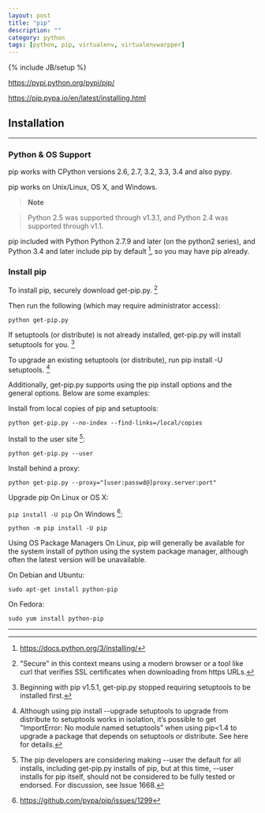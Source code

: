 ```yaml
---
layout: post
title: "pip"
description: ""
category: python
tags: [python, pip, virtualenv, virtualenvwarpper]
---
```

{% include JB/setup %}

<https://pypi.python.org/pypi/pip/>

<https://pip.pypa.io/en/latest/installing.html>

## Installation
---

### Python & OS Support

pip works with CPython versions 2.6, 2.7, 3.2, 3.3, 3.4 and also pypy.

pip works on Unix/Linux, OS X, and Windows.

> **Note**

> Python 2.5 was supported through v1.3.1, and Python 2.4 was supported through v1.1.

pip included with Python
Python 2.7.9 and later (on the python2 series), and Python 3.4 and later include pip by default [^1], so you may have pip already.

### Install pip

To install pip, securely download get-pip.py. [^2]

Then run the following (which may require administrator access):

`python get-pip.py`

If setuptools (or distribute) is not already installed, get-pip.py will install setuptools for you. [^3]

To upgrade an existing setuptools (or distribute), run pip install -U setuptools. [^4]

Additionally, get-pip.py supports using the pip install options and the general options. Below are some examples:

Install from local copies of pip and setuptools:

`python get-pip.py --no-index --find-links=/local/copies`

Install to the user site [^5]:

`python get-pip.py --user`

Install behind a proxy:

`python get-pip.py --proxy="[user:passwd@]proxy.server:port"`

Upgrade pip
On Linux or OS X:

`pip install -U pip`
On Windows [^6]:

`python -m pip install -U pip`

Using OS Package Managers
On Linux, pip will generally be available for the system install of python using the system package manager, although often the latest version will be unavailable.

On Debian and Ubuntu:

`sudo apt-get install python-pip`

On Fedora:

`sudo yum install python-pip`

---

[^1]:	<https://docs.python.org/3/installing/>

[^2]:	"Secure" in this context means using a modern browser or a tool like curl that verifies SSL certificates when downloading from https URLs.

[^3]:	Beginning with pip v1.5.1, get-pip.py stopped requiring setuptools to be installed first.

[^4]:	Although using pip install --upgrade setuptools to upgrade from distribute to setuptools works in isolation, it’s possible to get "ImportError: No module named setuptools" when using pip<1.4 to upgrade a package that depends on setuptools or distribute. See here for details.

[^5]:	The pip developers are considering making --user the default for all installs, including get-pip.py installs of pip, but at this time, --user installs for pip itself, should not be considered to be fully tested or endorsed. For discussion, see Issue 1668.

[^6]:	<https://github.com/pypa/pip/issues/1299>
